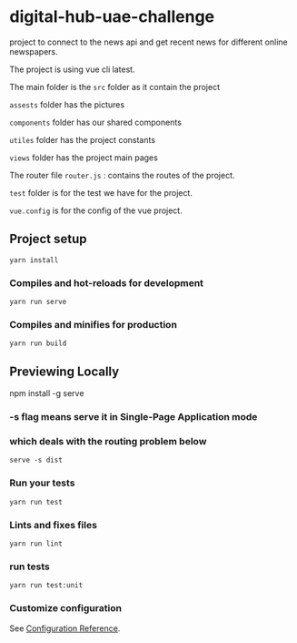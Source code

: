 # digital-hub-uae-challenge

project to connect to the news api and get recent news for different online newspapers.

The project is using vue cli latest.

The main folder is the ``` src ``` folder as it contain the project 

``` assests ``` folder has the pictures

``` components ``` folder has our shared components

``` utiles ``` folder has the project constants 

``` views ``` folder has the project main pages

The router file ``` router.js ``` : contains the routes of the project.

``` test ``` folder is for the test we have for the project.

``` vue.config ``` is for the config of the vue project.


## Project setup
```
yarn install
```

### Compiles and hot-reloads for development
```
yarn run serve
```

### Compiles and minifies for production
```
yarn run build
```
## Previewing Locally
npm install -g serve

### -s flag means serve it in Single-Page Application mode
### which deals with the routing problem below
```
serve -s dist
```

### Run your tests
```
yarn run test
```
### Lints and fixes files
```
yarn run lint
```

### run tests
```
yarn run test:unit
```

### Customize configuration
See [Configuration Reference](https://cli.vuejs.org/config/).
